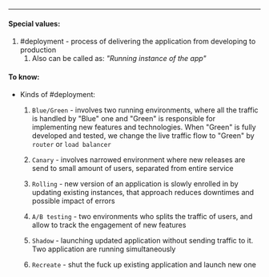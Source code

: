 ***
#### Special values:
1. #deployment - process of delivering the application from developing to production
	1. Also can be called as: *"Running instance of the app"*
#### To know:

- Kinds of #deployment:
	1. `Blue/Green` - involves two running environments, where all the traffic is handled by "Blue" one and "Green" is responsible for implementing new features and technologies. When "Green" is fully developed and tested, we change the live traffic flow to "Green" by `router` or `load balancer`
	
	2. `Canary` - involves narrowed environment where new releases are send to small amount of users, separated from entire service
	
	3. `Rolling` - new version of an application is slowly enrolled in by updating existing instances, that approach reduces downtimes and possible impact of errors   
	
	4. `A/B testing` - two environments who splits the traffic of users, and allow to track the engagement of new features 
	
	5. `Shadow` - launching updated application without sending traffic to it. Two application are running simultaneously
	
	6. `Recreate` - shut the fuck up existing application and launch new one